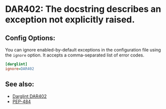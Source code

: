 # DAR402: The docstring describes an exception not explicitly raised.

## Config Options:

You can ignore enabled-by-default exceptions in the configuration file using the `ignore` option.
It accepts a comma-separated list of error codes.

```ini
[darglint]
ignore=DAR402
```

## See also:

* [Darglint DAR402](https://pypi.org/project/darglint/)
* [PEP-484](https://www.python.org/dev/peps/pep-0484/)
